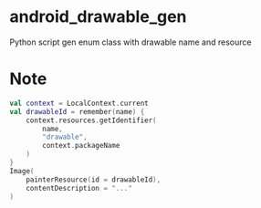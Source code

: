 # android_drawable_gen
Python script gen enum class with drawable name and resource


# Note 

```kotlin
val context = LocalContext.current
val drawableId = remember(name) {
    context.resources.getIdentifier(
        name,
        "drawable",
        context.packageName
    )
}
Image(
    painterResource(id = drawableId),
    contentDescription = "..."
)
```
